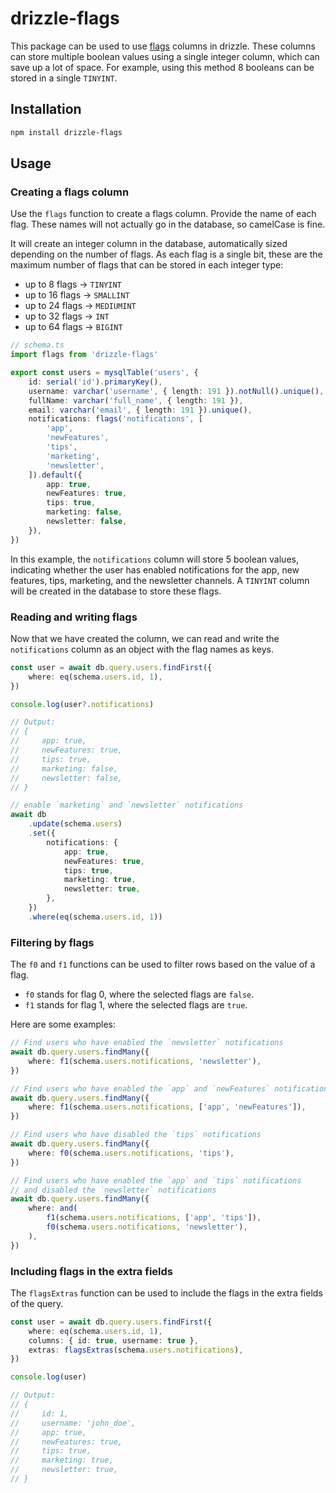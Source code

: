 # drizzle-flags

This package can be used to use [flags](https://planetscale.com/learn/courses/mysql-for-developers/examples/bitwise-operations) columns in drizzle. These columns can store multiple boolean values using a single integer column, which can save up a lot of space. For example, using this method 8 booleans can be stored in a single `TINYINT`.

## Installation

```bash
npm install drizzle-flags
```

## Usage

### Creating a flags column

Use the `flags` function to create a flags column. Provide the name of each flag. These names will not actually go in the database, so camelCase is fine.

It will create an integer column in the database, automatically sized depending on the number of flags. As each flag is a single bit, these are the maximum number of flags that can be stored in each integer type:

-   up to 8 flags -> `TINYINT`
-   up to 16 flags -> `SMALLINT`
-   up to 24 flags -> `MEDIUMINT`
-   up to 32 flags -> `INT`
-   up to 64 flags -> `BIGINT`

```typescript
// schema.ts
import flags from 'drizzle-flags'

export const users = mysqlTable('users', {
	id: serial('id').primaryKey(),
	username: varchar('username', { length: 191 }).notNull().unique(),
	fullName: varchar('full_name', { length: 191 }),
	email: varchar('email', { length: 191 }).unique(),
	notifications: flags('notifications', [
		'app',
		'newFeatures',
		'tips',
		'marketing',
		'newsletter',
	]).default({
		app: true,
		newFeatures: true,
		tips: true,
		marketing: false,
		newsletter: false,
	}),
})
```

In this example, the `notifications` column will store 5 boolean values, indicating whether the user has enabled notifications for the app, new features, tips, marketing, and the newsletter channels. A `TINYINT` column will be created in the database to store these flags.

### Reading and writing flags

Now that we have created the column, we can read and write the `notifications` column as an object with the flag names as keys.

```typescript
const user = await db.query.users.findFirst({
	where: eq(schema.users.id, 1),
})

console.log(user?.notifications)

// Output:
// {
//     app: true,
//     newFeatures: true,
//     tips: true,
//     marketing: false,
//     newsletter: false,
// }

// enable `marketing` and `newsletter` notifications
await db
	.update(schema.users)
	.set({
		notifications: {
			app: true,
			newFeatures: true,
			tips: true,
			marketing: true,
			newsletter: true,
		},
	})
	.where(eq(schema.users.id, 1))
```

### Filtering by flags

The `f0` and `f1` functions can be used to filter rows based on the value of a flag.

-   `f0` stands for flag 0, where the selected flags are `false`.
-   `f1` stands for flag 1, where the selected flags are `true`.

Here are some examples:

```typescript
// Find users who have enabled the `newsletter` notifications
await db.query.users.findMany({
	where: f1(schema.users.notifications, 'newsletter'),
})

// Find users who have enabled the `app` and `newFeatures` notifications
await db.query.users.findMany({
	where: f1(schema.users.notifications, ['app', 'newFeatures']),
})

// Find users who have disabled the `tips` notifications
await db.query.users.findMany({
	where: f0(schema.users.notifications, 'tips'),
})

// Find users who have enabled the `app` and `tips` notifications
// and disabled the `newsletter` notifications
await db.query.users.findMany({
	where: and(
		f1(schema.users.notifications, ['app', 'tips']),
		f0(schema.users.notifications, 'newsletter'),
	),
})
```

### Including flags in the extra fields

The `flagsExtras` function can be used to include the flags in the extra fields of the query.

```typescript
const user = await db.query.users.findFirst({
	where: eq(schema.users.id, 1),
	columns: { id: true, username: true },
	extras: flagsExtras(schema.users.notifications),
})

console.log(user)

// Output:
// {
//     id: 1,
//     username: 'john_doe',
//     app: true,
//     newFeatures: true,
//     tips: true,
//     marketing: true,
//     newsletter: true,
// }
```
